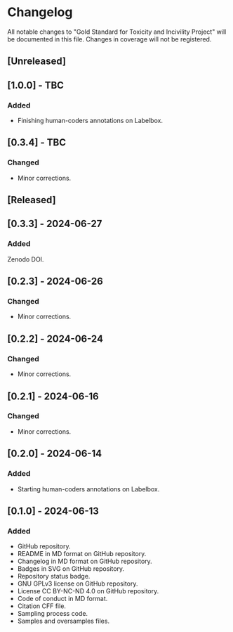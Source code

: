# Changelog
All notable changes to "Gold Standard for Toxicity and Incivility Project" will be documented in this file. Changes in coverage will not be registered.

## [Unreleased]

## [1.0.0] - TBC
### Added
- Finishing human-coders annotations on Labelbox.

## [0.3.4] - TBC
### Changed
- Minor corrections.

## [Released]

## [0.3.3] - 2024-06-27
### Added
Zenodo DOI.

## [0.2.3] - 2024-06-26
### Changed
- Minor corrections.

## [0.2.2] - 2024-06-24
### Changed
- Minor corrections.

## [0.2.1] - 2024-06-16
### Changed
- Minor corrections.

## [0.2.0] - 2024-06-14
### Added
- Starting human-coders annotations on Labelbox.

## [0.1.0] - 2024-06-13
### Added
- GitHub repository.
- README in MD format on GitHub repository.
- Changelog in MD format on GitHub repository.
- Badges in SVG on GitHub repository.
- Repository status badge.
- GNU GPLv3 license on GitHub repository.
- License CC BY-NC-ND 4.0 on GitHub repository.
- Code of conduct in MD format.
- Citation CFF file.
- Sampling process code.
- Samples and oversamples files.

